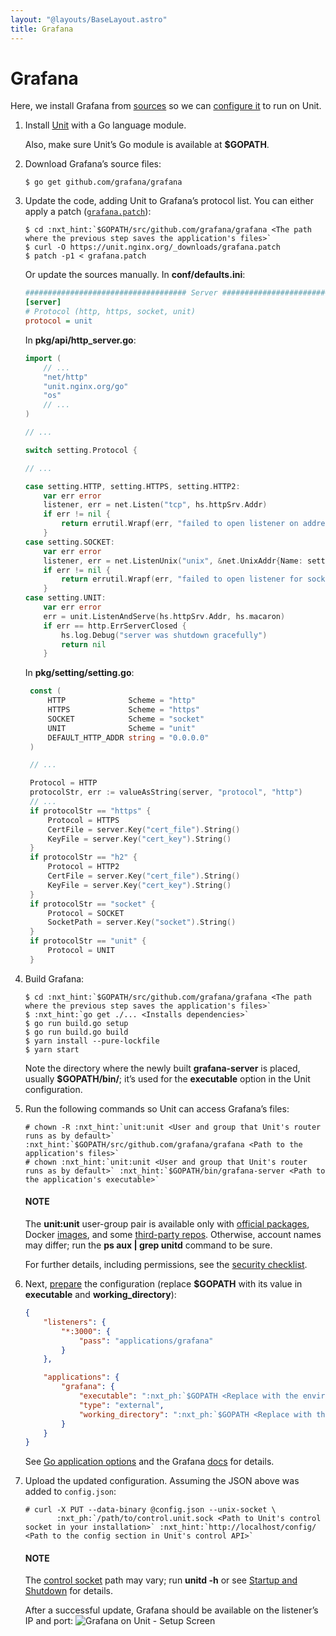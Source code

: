 ```yaml
---
layout: "@layouts/BaseLayout.astro"
title: Grafana
---
```

# Grafana

Here, we install Grafana from [sources](https://github.com/grafana/grafana/blob/main/contribute/developer-guide.md)
so we can [configure it](../configuration.md#configuration-go) to run on Unit.

1. Install [Unit](../installation.md#installation-precomp-pkgs) with a Go language module.

   Also, make sure Unit’s Go module is available at **$GOPATH**.
2. Download Grafana’s source files:
   ```console
   $ go get github.com/grafana/grafana
   ```
3. Update the code, adding Unit to Grafana’s protocol list.  You can either
   apply a patch ([`grafana.patch`](../downloads/grafana.patch)):
   ```console
   $ cd :nxt_hint:`$GOPATH/src/github.com/grafana/grafana <The path where the previous step saves the application's files>`
   $ curl -O https://unit.nginx.org/_downloads/grafana.patch
   $ patch -p1 < grafana.patch
   ```

   Or update the sources manually.  In **conf/defaults.ini**:
   ```ini
   #################################### Server ##############################
   [server]
   # Protocol (http, https, socket, unit)
   protocol = unit
   ```

   In **pkg/api/http_server.go**:
   ```go
   import (
       // ...
       "net/http"
       "unit.nginx.org/go"
       "os"
       // ...
   )

   // ...

   switch setting.Protocol {

   // ...

   case setting.HTTP, setting.HTTPS, setting.HTTP2:
       var err error
       listener, err = net.Listen("tcp", hs.httpSrv.Addr)
       if err != nil {
           return errutil.Wrapf(err, "failed to open listener on address %s", hs.httpSrv.Addr)
       }
   case setting.SOCKET:
       var err error
       listener, err = net.ListenUnix("unix", &net.UnixAddr{Name: setting.SocketPath, Net: "unix"})
       if err != nil {
           return errutil.Wrapf(err, "failed to open listener for socket %s", setting.SocketPath)
       }
   case setting.UNIT:
       var err error
       err = unit.ListenAndServe(hs.httpSrv.Addr, hs.macaron)
       if err == http.ErrServerClosed {
           hs.log.Debug("server was shutdown gracefully")
           return nil
       }
   ```

   In **pkg/setting/setting.go**:
   ```go
    const (
        HTTP              Scheme = "http"
        HTTPS             Scheme = "https"
        SOCKET            Scheme = "socket"
        UNIT              Scheme = "unit"
        DEFAULT_HTTP_ADDR string = "0.0.0.0"
    )

    // ...

    Protocol = HTTP
    protocolStr, err := valueAsString(server, "protocol", "http")
    // ...
    if protocolStr == "https" {
        Protocol = HTTPS
        CertFile = server.Key("cert_file").String()
        KeyFile = server.Key("cert_key").String()
    }
    if protocolStr == "h2" {
        Protocol = HTTP2
        CertFile = server.Key("cert_file").String()
        KeyFile = server.Key("cert_key").String()
    }
    if protocolStr == "socket" {
        Protocol = SOCKET
        SocketPath = server.Key("socket").String()
    }
    if protocolStr == "unit" {
        Protocol = UNIT
    }
   ```
4. Build Grafana:
   ```console
   $ cd :nxt_hint:`$GOPATH/src/github.com/grafana/grafana <The path where the previous step saves the application's files>`
   $ :nxt_hint:`go get ./... <Installs dependencies>`
   $ go run build.go setup
   $ go run build.go build
   $ yarn install --pure-lockfile
   $ yarn start
   ```

   Note the directory where the newly built **grafana-server** is placed,
   usually **$GOPATH/bin/**; it’s used for the **executable** option in
   the Unit configuration.
5. Run the following commands so Unit can access Grafana’s files:
   ```console
   # chown -R :nxt_hint:`unit:unit <User and group that Unit's router runs as by default>` :nxt_hint:`$GOPATH/src/github.com/grafana/grafana <Path to the application's files>`
   # chown :nxt_hint:`unit:unit <User and group that Unit's router runs as by default>` :nxt_hint:`$GOPATH/bin/grafana-server <Path to the application's executable>`
   ```

   #### NOTE
   The **unit:unit** user-group pair is available only with
   [official packages](../installation.md#installation-precomp-pkgs), Docker [images](../installation.md#installation-docker), and some [third-party repos](../installation.md#installation-community-repos).  Otherwise, account names may differ;
   run the **ps aux | grep unitd** command to be sure.

   For further details, including permissions, see the [security checklist](security.md#security-apps).
6. Next, [prepare](../configuration.md#configuration-php) the configuration (replace
   **$GOPATH** with its value in **executable** and
   **working_directory**):
   ```json
   {
       "listeners": {
           "*:3000": {
               "pass": "applications/grafana"
           }
       },

       "applications": {
           "grafana": {
               "executable": ":nxt_ph:`$GOPATH <Replace with the environment variable's value>`:nxt_hint:`/bin/grafana-server <Path to the application's executable>`",
               "type": "external",
               "working_directory": ":nxt_ph:`$GOPATH <Replace with the environment variable's value>`:nxt_hint:`/src/github.com/grafana/grafana/ <Path to the application's files>`"
           }
       }
   }
   ```

   See [Go application options](../configuration.md#configuration-go) and the Grafana [docs](https://grafana.com/docs/grafana/latest/administration/configuration/#static_root_path)
   for details.
7. Upload the updated configuration.  Assuming the JSON above was added to
   `config.json`:
   ```console
   # curl -X PUT --data-binary @config.json --unix-socket \
          :nxt_ph:`/path/to/control.unit.sock <Path to Unit's control socket in your installation>` :nxt_hint:`http://localhost/config/ <Path to the config section in Unit's control API>`
   ```

   #### NOTE
   The [control socket](../controlapi.md#configuration-socket) path may vary; run
   **unitd -h** or see [Startup and Shutdown](source.md#source-startup) for details.

   After a successful update, Grafana should be available on the listener’s IP
   and port:
   ![Grafana on Unit - Setup Screen](/grafana.png)
